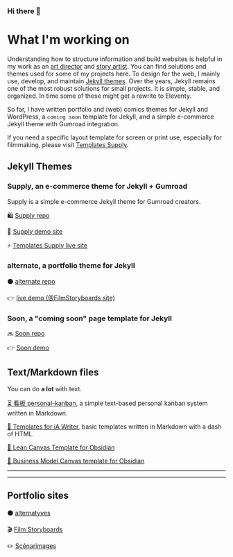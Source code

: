 ### Hi there 👋

# What I'm working on
Understanding how to structure information and build websites is helpful in my work as an [art director](https://alternatyves.com) and [story artist](https://film-storyboards.com). 
You can find solutions and themes used for some of my projects here. 
To design for the web, I mainly use, develop, and maintain [Jekyll themes](https://github.com/YJPL/YJPL/blob/master/README.md#jekyll-themes). Over the years, Jekyll remains one of the most robust solutions for small projects. It is simple, stable, and organized. In time some of these might get a rewrite to Eleventy.

So far, I have written portfolio and (web) comics themes for Jekyll and WordPress, a `coming soon` template for Jekyll, and a simple e-commerce Jekyll theme with Gumroad integration.

If you need a specific layout template for screen or print use, especially for filmmaking, please visit [Templates Supply](https://templates.supply).


## Jekyll Themes

### Supply, an e-commerce theme for Jekyll + Gumroad
Supply is a simple e-commerce Jekyll theme for Gumroad creators.

🛍 [Supply repo](https://github.com/YJPL/Supply) 

🛒 [Supply demo site](https://supply.templates.supply)

⚡️ [Templates Supply live site](https://templates.supply)

### alternate, a portfolio theme for Jekyll

⚫️ [alternate repo](https://github.com/YJPL/alternate)

👉 [live demo (@FilmStoryboards site)](https://film-storyboards.com)

### Soon, a "coming soon" page template for Jekyll

🔜 [Soon repo](https://github.com/YJPL/soon/)

👉 [Soon demo](https://yjpl.github.io/soon/)

## Text/Markdown files
You can do **a lot** with text.

[⏳ 看板 personal-kanban](https://github.com/YJPL/personal-kanban), a simple text-based personal kanban system written in Markdown.

[📎 Templates for iA Writer](https://github.com/YJPL/iA-Writer-Templates), basic templates written in Markdown with a dash of HTML.

[💎 Lean Canvas Template for Obsidian](https://github.com/YJPL/lean-canvas-for-obsidian)

[💸 Business Model Canvas template for Obsidian](https://github.com/YJPL/business-model-canvas-for-obsidian)

***
***

## Portfolio sites

⚫️ [alternatyves](https://alternatyves.com)

🎬 [Film Storyboards](https://film-storyboards.com)

✏️ [Scénarimages](https://film-storyboards.com)


<!--
**YJPL/YJPL** is a ✨ _special_ ✨ repository because its `README.md` (this file) appears on your GitHub profile.

Here are some ideas to get you started:

- 🔭 I’m currently working on ...
- 🌱 I’m currently learning ...
- 👯 I’m looking to collaborate on ...
- 🤔 I’m looking for help with ...
- 💬 Ask me about ...
- 📫 How to reach me: ...
- 😄 Pronouns: ...
- ⚡ Fun fact: ...
-->
